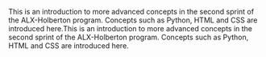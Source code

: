 This is an introduction to more advanced concepts in the second sprint of the ALX-Holberton program.
Concepts such as Python, HTML and CSS are introduced here.This is an introduction to more advanced concepts in the second sprint of the ALX-Holberton program.
Concepts such as Python, HTML and CSS are introduced here.
